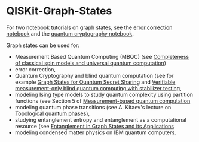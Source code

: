 # QISKit-Graph-States 

For two notebook tutorials on graph states, see the [error correction notebook](https://github.com/The-Singularity-Research/error-correction) and the [quantum cryptography notebook](https://github.com/The-Singularity-Research/graph-state-quantum-cryptography).

Graph states can be used for:

- Measurement Based Quantum Computing (MBQC) (see [Completeness of classical spin models and universal
quantum computation](https://arxiv.org/pdf/0812.2368.pdf))
- error correction, 
- Quantum Cryptography and blind quantum computation (see for example [Graph States for Quantum Secret Sharing](https://arxiv.org/pdf/0808.1532.pdf) and [Verifiable measurement-only blind quantum computing with stabilizer testing](https://arxiv.org/pdf/1505.07535.pdf), 
- modeling Ising type models to study quantum complexity using partition functions (see Section 5 of [Measurement-based quantum computation](https://arxiv.org/pdf/0910.1116.pdf)
- modeling quantum phase transitions (see A. Kitaev's lecture on [Topological quantum phases](https://www.youtube.com/watch?v=W2vUbTR2RWQ&t=898s)), 
- studying entanglement entropy and entanglement as a computational resource (see [Entanglement in Graph States and its Applications](https://arxiv.org/pdf/quant-ph/0602096.pdf)
- modeling condensed matter physics on IBM quantum computers. 


